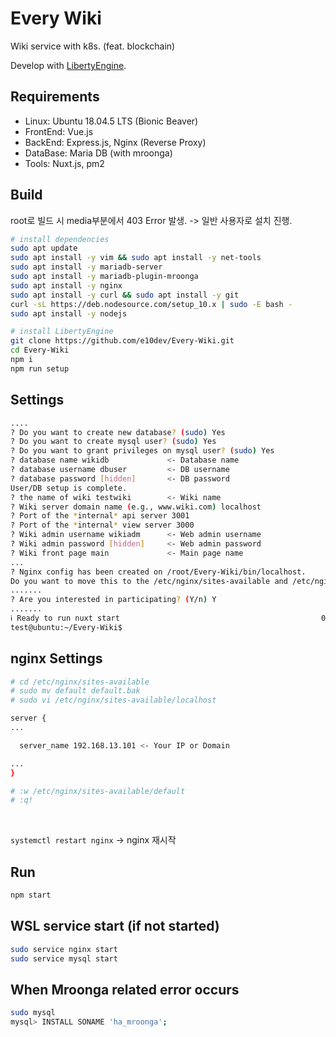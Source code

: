 # Every Wiki
Wiki service with k8s. (feat. blockchain)  
  
Develop with [LibertyEngine](https://github.com/librewiki/liberty-engine).  
  
## Requirements
* Linux: Ubuntu 18.04.5 LTS (Bionic Beaver)  
* FrontEnd: Vue.js  
* BackEnd: Express.js, Nginx (Reverse Proxy)  
* DataBase: Maria DB (with mroonga)  
* Tools: Nuxt.js, pm2  

## Build
root로 빌드 시 media부분에서 403 Error 발생. -> 일반 사용자로 설치 진행.
```bash
# install dependencies
sudo apt update
sudo apt install -y vim && sudo apt install -y net-tools
sudo apt install -y mariadb-server
sudo apt install -y mariadb-plugin-mroonga
sudo apt install -y nginx
sudo apt install -y curl && sudo apt install -y git
curl -sL https://deb.nodesource.com/setup_10.x | sudo -E bash -
sudo apt install -y nodejs

# install LibertyEngine
git clone https://github.com/e10dev/Every-Wiki.git
cd Every-Wiki
npm i
npm run setup
```
  
## Settings
```bash
....
? Do you want to create new database? (sudo) Yes
? Do you want to create mysql user? (sudo) Yes
? Do you want to grant privileges on mysql user? (sudo) Yes
? database name wikidb             <- Database name
? database username dbuser         <- DB username
? database password [hidden]       <- DB password
User/DB setup is complete.
? the name of wiki testwiki        <- Wiki name
? Wiki server domain name (e.g., www.wiki.com) localhost
? Port of the *internal* api server 3001
? Port of the *internal* view server 3000
? Wiki admin username wikiadm      <- Web admin username
? Wiki admin password [hidden]     <- Web admin password
? Wiki front page main             <- Main page name
...
? Nginx config has been created on /root/Every-Wiki/bin/localhost.
Do you want to move this to the /etc/nginx/sites-available and /etc/nginx/sites-enabled ? (sudo) (Y/n) Y
.......
? Are you interested in participating? (Y/n) Y
.......
ℹ Ready to run nuxt start                                             00:33:46
test@ubuntu:~/Every-Wiki$
```
  
## nginx Settings
```bash
# cd /etc/nginx/sites-available
# sudo mv default default.bak
# sudo vi /etc/nginx/sites-available/localhost

server {
...

  server_name 192.168.13.101 <- Your IP or Domain

...
}

# :w /etc/nginx/sites-available/default
# :q!
```
<br/>

`systemctl restart nginx` -> nginx 재시작
  
## Run
```bash
npm start
```

  
  
## WSL service start (if not started)
```bash
sudo service nginx start
sudo service mysql start
```
  
  
## When Mroonga related error occurs
```bash
sudo mysql
mysql> INSTALL SONAME 'ha_mroonga';
```
